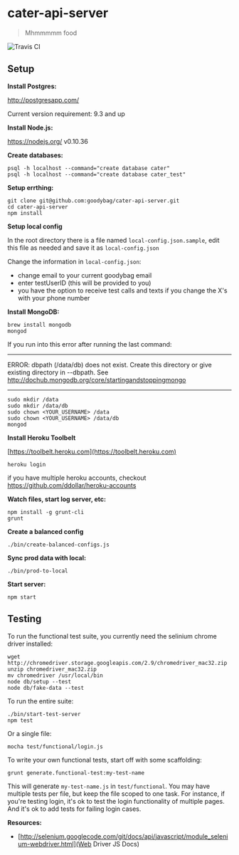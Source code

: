 # cater-api-server

> Mhmmmmm food

![Travis CI](https://magnum.travis-ci.com/goodybag/cater-api-server.svg?token=Y9pCkdx3gqFuzfxv2XR4)

## Setup

__Install Postgres:__

http://postgresapp.com/

Current version requirement: 9.3 and up

__Install Node.js:__

https://nodejs.org/  v0.10.36

__Create databases:__

```
psql -h localhost --command="create database cater"
psql -h localhost --command="create database cater_test"
```

__Setup errthing:__

```
git clone git@github.com:goodybag/cater-api-server.git
cd cater-api-server
npm install
```

__Setup local config__

In the root directory there is a file named `local-config.json.sample`, edit
this file as needed and save it as `local-config.json`

Change the information in `local-config.json`:  
- change email to your current goodybag email  
- enter testUserID (this will be provided to you)  
- you have the option to receive test calls and texts if you change the X's with your phone number 

__Install MongoDB:__

```
brew install mongodb
mongod
```

If you run into this error after running the last command:
********************************************************
 ERROR: dbpath (/data/db) does not exist.
 Create this directory or give existing directory in --dbpath.
 See http://dochub.mongodb.org/core/startingandstoppingmongo
********************************************************
 
 
```
sudo mkdir /data
sudo mkdir /data/db
sudo chown <YOUR_USERNAME> /data
sudo chown <YOUR_USERNAME> /data/db
mongod
```

__Install Heroku Toolbelt__

[https://toolbelt.heroku.com](https://toolbelt.heroku.com)

```
heroku login
```

if you have multiple heroku accounts, checkout https://github.com/ddollar/heroku-accounts

__Watch files, start log server, etc:__

```
npm install -g grunt-cli
grunt
```

__Create a balanced config__
```
./bin/create-balanced-configs.js
```

__Sync prod data with local:__

```
./bin/prod-to-local
```

__Start server:__

```
npm start
```

## Testing

To run the functional test suite, you currently need the selinium chrome driver installed:

```
wget http://chromedriver.storage.googleapis.com/2.9/chromedriver_mac32.zip
unzip chromedriver_mac32.zip
mv chromedriver /usr/local/bin
node db/setup --test
node db/fake-data --test
```

To run the entire suite:

```
./bin/start-test-server
npm test
```

Or a single file:

```
mocha test/functional/login.js
```

To write your own functional tests, start off with some scaffolding:

```
grunt generate.functional-test:my-test-name
```

This will generate `my-test-name.js` in `test/functional`. You may have multiple tests per file, but keep the file scoped to one task. For instance, if you're testing login, it's ok to test the login functionality of multiple pages. And it's ok to add tests for failing login cases.

__Resources:__

* [http://selenium.googlecode.com/git/docs/api/javascript/module_selenium-webdriver.html](Web Driver JS Docs)